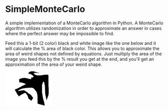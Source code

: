 # SimpleMonteCarlo
A simple implementation of a MonteCarlo algorithm in Python. A MonteCarlo algorithm utilizes randomization in order to approximate an answer in cases where the perfect answer may be impossible to find.

Feed this a 1-bit (2 color) black and white image like the one below and it will calculate the % area of black color. This allows you to approximate the area of weird shapes not defined by equations. Just multiply the area of the image you feed this by the % result you get at the end, and you'll get an approximation of the area of your weird shape.

<img src="https://raw.githubusercontent.com/AbstractMonkey/SimpleMonteCarlo/master/test.png" width="30%" height="30%"/> 
